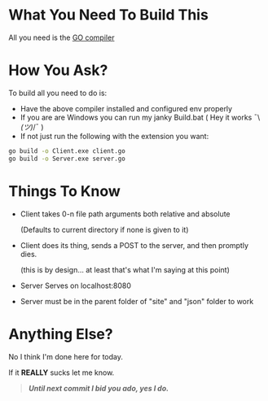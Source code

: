 # What You Need To Build This
All you need is the [GO compiler](https://golang.org/dl/)

# How You Ask?
To build all you need to do is: 
* Have the above compiler installed and configured env properly
* If you are are Windows you can run my janky Build.bat ( Hey it works ¯\\_(ツ)_/¯ )
* If not just run the following with the extension you want:

```bash
go build -o Client.exe client.go
go build -o Server.exe server.go
```

# Things To Know
* Client takes 0-n file path arguments both relative and absolute 

    (Defaults to current directory if none is given to it)
* Client does its thing, sends a POST to the server, and then promptly dies.

    (this is by design... at least that's what I'm saying at this point)
* Server Serves on localhost:8080 
* Server must be in the parent folder of "site" and "json" folder to work

# Anything Else?
No I think I'm done here for today.

If it **REALLY** sucks let me know.

> **_Until next commit I bid you ado, yes I do._**
